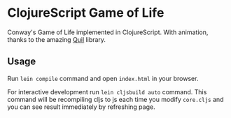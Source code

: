 # ClojureScript Game of Life

Conway's Game of Life implemented in ClojureScript.
With animation, thanks to the amazing [Quil](https://github.com/quil) library.

## Usage

Run `lein compile` command and open `index.html` in your browser.

For interactive development run `lein cljsbuild auto` command.
This command will be recompiling cljs to js each time you modify `core.cljs`
and you can see result immediately by refreshing page.
